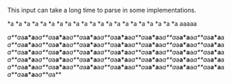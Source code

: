 This input can take a long time to parse in some implementations.

*a
*a
*a
*a
*a
*a
*a
*a
*a
*a
*a
*a
*a
*a
*a
*a
*a
*a
*a
*a
*a
aaaaa

*a**a*a**a*a**a*a**a*a**a*a**a*a**a*a**a*a**a*a**a*a**a*a**a*a**a*a**a*a**a*a**a*a**a*a**a*a**a*a**a*a**a*a**a*a**a*a**a*a**a*a**a*a**a*a**a*a**a*a**a*a**a*a**a*a**a*a**a*a**a*a**a*a**a*a**a*a**a*a**a*a**a*a**a*a**a*a**a*a**a*a**a*a**a*a**a*a**a*a**a*a**a*a**a*a**a*a**a*a**a*a**a*a**a*a**a*a**a*a**a*a**a*a**a*a**a*a**a*a**a*a**a*a**a*a**a*a**a*a**a*a**a*a**a*a**a*a**a*a**a*a**a*a**a*a**a*a**a*a**a*a**a*a**a*a**a*a**a*a**a*a**a*a**a*a**a*a**a*a**a*a**a*a**a*a**a*a**a*a**a*a**a*a**a*a**a*a**a*a**a*a**a*a**a*a**a*a**a*a**a*a**a*a**a*a**a*a**a*a**
